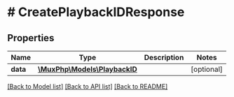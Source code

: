 # # CreatePlaybackIDResponse

## Properties

Name | Type | Description | Notes
------------ | ------------- | ------------- | -------------
**data** | [**\MuxPhp\Models\PlaybackID**](.md) |  | [optional]

[[Back to Model list]](../../README.md#models) [[Back to API list]](../../README.md#endpoints) [[Back to README]](../../README.md)
